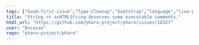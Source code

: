 ```yaml
---
tags: ["Good-first-issue","Type-Cleanup","bootstrap","language","live-programming","mit","object-oriented-programming","pharo","reflective","summer-school","tools"]
title: "String >> asHTMLString deserves some executable comments."
html_url: "https://github.com/pharo-project/pharo/issues/18327"
user: "Ducasse"
repo: "pharo-project/pharo"
---
```


